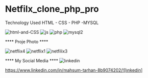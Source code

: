 # Netfilx_clone_php_pro

Technology Used
HTML - CSS - PHP -MYSQL

![html-and-CSS](https://user-images.githubusercontent.com/68226220/197389505-680ccd9f-1ddc-40c8-aa3e-3f4be5abc745.gif)
![js](https://user-images.githubusercontent.com/68226220/197389508-84d5420f-8c6e-48c4-a597-5fa731ea540f.gif) 
![php](https://user-images.githubusercontent.com/68226220/197389588-46144844-f45a-47b8-9553-d76cd51dbaa0.gif)
![mysql2](https://user-images.githubusercontent.com/68226220/197389672-564c2ec3-6d8f-489a-b2d6-f4ec1f6ae450.gif)


 ****  Proje Photo  ****

![netflix4](https://user-images.githubusercontent.com/68226220/197389047-720eee2f-5dea-402a-b378-518fe8110feb.png)
![netflix1](https://user-images.githubusercontent.com/68226220/197388954-f4395869-6a70-4b3a-93fe-817c98dc73be.png)
![netfilix3](https://user-images.githubusercontent.com/68226220/197388966-2d440ab9-b35b-46ec-b494-9ca285e4ea76.png)


  ****   My Social Media  ****
![lınkedin](https://user-images.githubusercontent.com/68226220/197389880-98b63cfa-d54a-47c8-a242-71a0cb5aa0b5.gif)

https://www.linkedin.com/in/mahsum-tarhan-8b9074202/![lınkedin]


